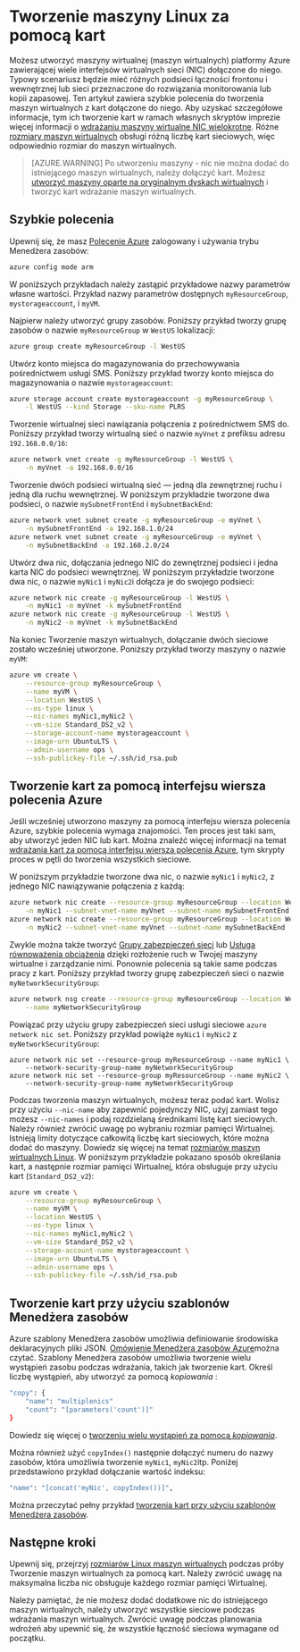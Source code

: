 <properties
   pageTitle="Tworzenie maszyny Linux przy użyciu kart | Microsoft Azure"
   description="Dowiedz się, jak utworzyć maszyny Linux przy użyciu kart dołączone do niej przy użyciu szablonów polecenie Azure lub Menedżer zasobów."
   services="virtual-machines-linux"
   documentationCenter=""
   authors="iainfoulds"
   manager="timlt"
   editor=""/>

<tags
   ms.service="virtual-machines-linux"
   ms.devlang="na"
   ms.topic="article"
   ms.tgt_pltfrm="vm-linux"
   ms.workload="infrastructure"
   ms.date="10/27/2016"
   ms.author="iainfou"/>

# <a name="creating-a-linux-vm-with-multiple-nics"></a>Tworzenie maszyny Linux za pomocą kart
Możesz utworzyć maszyny wirtualnej (maszyn wirtualnych) platformy Azure zawierającej wiele interfejsów wirtualnych sieci (NIC) dołączone do niego. Typowy scenariusz będzie mieć różnych podsieci łączności frontonu i wewnętrznej lub sieci przeznaczone do rozwiązania monitorowania lub kopii zapasowej. Ten artykuł zawiera szybkie polecenia do tworzenia maszyn wirtualnych z kart dołączone do niego. Aby uzyskać szczegółowe informacje, tym ich tworzenie kart w ramach własnych skryptów imprezie więcej informacji o [wdrażaniu maszyny wirtualne NIC wielokrotne](../virtual-network/virtual-network-deploy-multinic-arm-cli.md). Różne [rozmiary maszyn wirtualnych](virtual-machines-linux-sizes.md) obsługi różną liczbę kart sieciowych, więc odpowiednio rozmiar do maszyn wirtualnych.

>[AZURE.WARNING] Po utworzeniu maszyny - nic nie można dodać do istniejącego maszyn wirtualnych, należy dołączyć kart. Możesz [utworzyć maszyny oparte na oryginalnym dyskach wirtualnych](virtual-machines-linux-copy-vm.md) i tworzyć kart wdrażanie maszyn wirtualnych.

## <a name="quick-commands"></a>Szybkie polecenia
Upewnij się, że masz [Polecenie Azure](../xplat-cli-install.md) zalogowany i używania trybu Menedżera zasobów:

```bash
azure config mode arm
```

W poniższych przykładach należy zastąpić przykładowe nazwy parametrów własne wartości. Przykład nazwy parametrów dostępnych `myResourceGroup`, `mystorageaccount`, i `myVM`.

Najpierw należy utworzyć grupy zasobów. Poniższy przykład tworzy grupę zasobów o nazwie `myResourceGroup` w `WestUS` lokalizacji:

```bash
azure group create myResourceGroup -l WestUS
```

Utwórz konto miejsca do magazynowania do przechowywania pośrednictwem usługi SMS. Poniższy przykład tworzy konto miejsca do magazynowania o nazwie `mystorageaccount`:

```bash
azure storage account create mystorageaccount -g myResourceGroup \
    -l WestUS --kind Storage --sku-name PLRS
```

Tworzenie wirtualnej sieci nawiązania połączenia z pośrednictwem SMS do. Poniższy przykład tworzy wirtualną sieć o nazwie `myVnet` z prefiksu adresu `192.168.0.0/16`:

```bash
azure network vnet create -g myResourceGroup -l WestUS \
    -n myVnet -a 192.168.0.0/16
```

Tworzenie dwóch podsieci wirtualną sieć — jedną dla zewnętrznej ruchu i jedną dla ruchu wewnętrznej. W poniższym przykładzie tworzone dwa podsieci, o nazwie `mySubnetFrontEnd` i `mySubnetBackEnd`:

```bash
azure network vnet subnet create -g myResourceGroup -e myVnet \
    -n mySubnetFrontEnd -a 192.168.1.0/24
azure network vnet subnet create -g myResourceGroup -e myVnet \
    -n mySubnetBackEnd -a 192.168.2.0/24
```

Utwórz dwa nic, dołączania jednego NIC do zewnętrznej podsieci i jedna karta NIC do podsieci wewnętrznej. W poniższym przykładzie tworzone dwa nic, o nazwie `myNic1` i `myNic2`i dołącza je do swojego podsieci:

```bash
azure network nic create -g myResourceGroup -l WestUS \
    -n myNic1 -m myVnet -k mySubnetFrontEnd
azure network nic create -g myResourceGroup -l WestUS \
    -n myNic2 -m myVnet -k mySubnetBackEnd
```

Na koniec Tworzenie maszyn wirtualnych, dołączanie dwóch sieciowe zostało wcześniej utworzone. Poniższy przykład tworzy maszyny o nazwie `myVM`:

```bash
azure vm create \
    --resource-group myResourceGroup \
    --name myVM \
    --location WestUS \
    --os-type linux \
    --nic-names myNic1,myNic2 \
    --vm-size Standard_DS2_v2 \
    --storage-account-name mystorageaccount \
    --image-urn UbuntuLTS \
    --admin-username ops \
    --ssh-publickey-file ~/.ssh/id_rsa.pub
```

## <a name="creating-multiple-nics-using-azure-cli"></a>Tworzenie kart za pomocą interfejsu wiersza polecenia Azure
Jeśli wcześniej utworzono maszyny za pomocą interfejsu wiersza polecenia Azure, szybkie polecenia wymaga znajomości. Ten proces jest taki sam, aby utworzyć jeden NIC lub kart. Można znaleźć więcej informacji na temat [wdrażania kart za pomocą interfejsu wiersza polecenia Azure](../virtual-network/virtual-network-deploy-multinic-arm-cli.md), tym skrypty proces w pętli do tworzenia wszystkich sieciowe.

W poniższym przykładzie tworzone dwa nic, o nazwie `myNic1` i `myNic2`, z jednego NIC nawiązywanie połączenia z każdą:

```bash
azure network nic create --resource-group myResourceGroup --location WestUS \
    -n myNic1 --subnet-vnet-name myVnet --subnet-name mySubnetFrontEnd
azure network nic create --resource-group myResourceGroup --location WestUS \
    -n myNic2 --subnet-vnet-name myVnet --subnet-name mySubnetBackEnd
```

Zwykle można także tworzyć [Grupy zabezpieczeń sieci](../virtual-network/virtual-networks-nsg.md) lub [Usługa równoważenia obciążenia](../load-balancer/load-balancer-overview.md) dzięki rozłożenie ruch w Twojej maszyny wirtualne i zarządzanie nimi. Ponownie polecenia są takie same podczas pracy z kart. Poniższy przykład tworzy grupę zabezpieczeń sieci o nazwie `myNetworkSecurityGroup`:

```bash
azure network nsg create --resource-group myResourceGroup --location WestUS \
    --name myNetworkSecurityGroup
```

Powiązać przy użyciu grupy zabezpieczeń sieci usługi sieciowe `azure network nic set`. Poniższy przykład powiąże `myNic1` i `myNic2` z `myNetworkSecurityGroup`:

```bashazure 
azure network nic set --resource-group myResourceGroup --name myNic1 \
    --network-security-group-name myNetworkSecurityGroup
azure network nic set --resource-group myResourceGroup --name myNic2 \
    --network-security-group-name myNetworkSecurityGroup
```

Podczas tworzenia maszyn wirtualnych, możesz teraz podać kart. Wolisz przy użyciu `--nic-name` aby zapewnić pojedynczy NIC, użyj zamiast tego możesz `--nic-names` i podaj rozdzielaną średnikami listę kart sieciowych. Należy również zwrócić uwagę po wybraniu rozmiar pamięci Wirtualnej. Istnieją limity dotyczące całkowitą liczbę kart sieciowych, które można dodać do maszyny. Dowiedz się więcej na temat [rozmiarów maszyn wirtualnych Linux](virtual-machines-linux-sizes.md). W poniższym przykładzie pokazano sposób określania kart, a następnie rozmiar pamięci Wirtualnej, która obsługuje przy użyciu kart (`Standard_DS2_v2`):

```bash
azure vm create \
    --resource-group myResourceGroup \
    --name myVM \
    --location WestUS \
    --os-type linux \
    --nic-names myNic1,myNic2 \
    --vm-size Standard_DS2_v2 \
    --storage-account-name mystorageaccount \
    --image-urn UbuntuLTS \
    --admin-username ops \
    --ssh-publickey-file ~/.ssh/id_rsa.pub
```

## <a name="creating-multiple-nics-using-resource-manager-templates"></a>Tworzenie kart przy użyciu szablonów Menedżera zasobów
Azure szablony Menedżera zasobów umożliwia definiowanie środowiska deklaracyjnych pliki JSON. [Omówienie Menedżera zasobów Azure](../azure-resource-manager/resource-group-overview.md)można czytać. Szablony Menedżera zasobów umożliwia tworzenie wielu wystąpień zasobu podczas wdrażania, takich jak tworzenie kart. Określ liczbę wystąpień, aby utworzyć za pomocą *kopiowania* :

```bash
"copy": {
    "name": "multiplenics"
    "count": "[parameters('count')]"
}
```

Dowiedz się więcej o [tworzeniu wielu wystąpień za pomocą *kopiowania*](../resource-group-create-multiple.md). 

Można również użyć `copyIndex()` następnie dołączyć numeru do nazwy zasobów, która umożliwia tworzenie `myNic1`, `myNic2`itp. Poniżej przedstawiono przykład dołączanie wartość indeksu:

```bash
"name": "[concat('myNic', copyIndex())]", 
```

Można przeczytać pełny przykład [tworzenia kart przy użyciu szablonów Menedżera zasobów](../virtual-network/virtual-network-deploy-multinic-arm-template.md).

## <a name="next-steps"></a>Następne kroki
Upewnij się, przejrzyj [rozmiarów Linux maszyn wirtualnych](virtual-machines-linux-sizes.md) podczas próby Tworzenie maszyn wirtualnych za pomocą kart. Należy zwrócić uwagę na maksymalna liczba nic obsługuje każdego rozmiar pamięci Wirtualnej. 

Należy pamiętać, że nie możesz dodać dodatkowe nic do istniejącego maszyn wirtualnych, należy utworzyć wszystkie sieciowe podczas wdrażania maszyn wirtualnych. Zwrócić uwagę podczas planowania wdrożeń aby upewnić się, że wszystkie łączność sieciowa wymagane od początku.